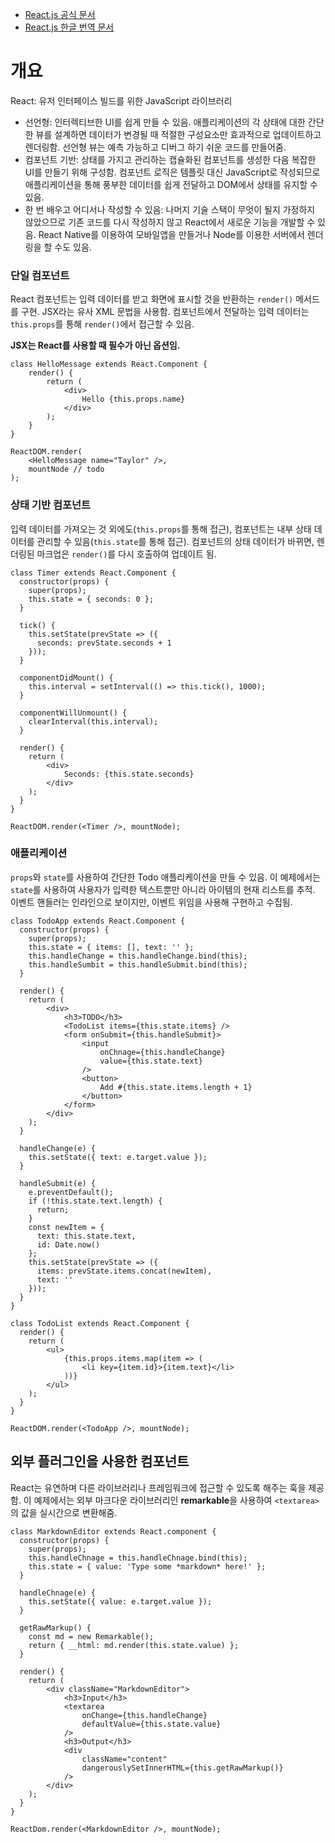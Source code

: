 - [React.js 공식 문서](https://reactjs.org/)
- [React.js 한글 번역 문서](https://reactjs-kr.firebaseapp.com/)



# 개요

React: 유저 인터페이스 빌드를 위한 JavaScript 라이브러리

- 선언형: 인터렉티브한 UI를 쉽게 만들 수 있음. 애플리케이션의 각 상태에 대한 간단한 뷰를 설계하면 데이터가 변경될 때 적절한 구성요소만 효과적으로 업데이트하고 렌더링함. 선언형 뷰는 예측 가능하고 디버그 하기 쉬운 코드를 만들어줌.
- 컴포넌트 기반: 상태를 가지고 관리하는 캡슐화된 컴포넌트를 생성한 다음 복잡한 UI를 만들기 위해 구성함. 컴포넌트 로직은 템플릿 대신 JavaScript로 작성되므로 애플리케이션을 통해 풍부한 데이터를 쉽게 전달하고 DOM에서 상태를 유지할 수 있음.
- 한 번 배우고 어디서나 작성할 수 있음: 나머지 기술 스택이 무엇이 될지 가정하지 않았으므로 기존 코드를 다시 작성하지 않고 React에서 새로운 기능을 개발할 수 있음. React Native를 이용하여 모바일앱을 만들거나 Node를 이용한 서버에서 렌더링을 할 수도 있음.



### 단일 컴포넌트

React 컴포넌트는 입력 데이터를 받고 화면에 표시할 것을 반환하는 `render()` 메서드를 구현. JSX라는 유사 XML 문법을 사용함. 컴포넌트에서 전달하는 입력 데이터는 `this.props`를 통해 `render()`에서 접근할 수 있음.

**JSX는 React를 사용할 때 필수가 아닌 옵션임.**

```Jsx
class HelloMessage extends React.Component {
	render() {
        return (
			<div>	
            	Hello {this.props.name}
          	</div>
        );
    }
}

ReactDOM.render(
  	<HelloMessage name="Taylor" />,
	mountNode // todo
);
```



### 상태 기반 컴포넌트

입력 데이터를 가져오는 것 외에도(`this.props`를 통해 접근), 컴포넌트는 내부 상태 데이터를 관리할 수 있음(`this.state`를 통해 접근). 컴포넌트의 상태 데이터가 바뀌면, 렌더링된 마크업은 `render()`를 다시 호출하여 업데이트 됨.

```Jsx
class Timer extends React.Component {
  constructor(props) {
    super(props);
    this.state = { seconds: 0 };
  }
  
  tick() {
    this.setState(prevState => ({
      seconds: prevState.seconds + 1
    }));
  }
  
  componentDidMount() {
    this.interval = setInterval(() => this.tick(), 1000);
  }
  
  componentWillUnmount() {
    clearInterval(this.interval);
  }
  
  render() {
    return (
		<div>
			Seconds: {this.state.seconds}
		</div>
    );
  }
}

ReactDOM.render(<Timer />, mountNode);
```



### 애플리케이션

`props`와 `state`를 사용하여 간단한 Todo 애플리케이션을 만들 수 있음. 이 예제에서는 `state`를 사용하여 사용자가 입력한 텍스트뿐만 아니라 아이템의 현재 리스트를 추적. 이벤트 핸들러는 인라인으로 보이지만, 이벤트 위임을 사용해 구현하고 수집됨.

```Jsx
class TodoApp extends React.Component {
  constructor(props) {
    super(props);
    this.state = { items: [], text: '' };
    this.handleChange = this.handleChange.bind(this); 
    this.handleSumbit = this.handleSubmit.bind(this);
  }
  
  render() {
    return (
    	<div>
    		<h3>TODO</h3>
    		<TodoList items={this.state.items} />
    		<form onSubmit={this.handleSubmit}>
    			<input
    				onChnage={this.handleChange}
    				value={this.state.text}
    			/>
    			<button>
    				Add #{this.state.items.length + 1}
    			</button>
    		</form>
    	</div>
    );
  }
  
  handleChange(e) {
    this.setState({ text: e.target.value });
  }
  
  handleSubmit(e) {
    e.preventDefault();
    if (!this.state.text.length) {
      return;
    }
    const newItem = {
      text: this.state.text,
      id: Date.now()
    };
    this.setState(prevState => ({
      items: prevState.items.concat(newItem),
      text: ''
    }));
  }
}

class TodoList extends React.Component {
  render() {
    return (
    	<ul>
    		{this.props.items.map(item => (
    			<li key={item.id}>{item.text}</li>
    		))}
    	</ul>
    );
  }
}

ReactDOM.render(<TodoApp />, mountNode);
```



## 외부 플러그인을 사용한 컴포넌트

React는 유연하며 다른 라이브러리나 프레임워크에 접근할 수 있도록 해주는 훅을 제공함. 이 예제에서는 외부 마크다운 라이브러리인 **remarkable**을 사용하여 `<textarea>`의 값을 실시간으로 변환해줌.

```Jsx
class MarkdownEditor extends React.component {
  constructor(props) {
    super(props);
    this.handleChnage = this.handleChnage.bind(this);
    this.state = { value: 'Type some *markdown* here!' };
  }
  
  handleChnage(e) {
    this.setState({ value: e.target.value });
  }
  
  getRawMarkup() {
    const md = new Remarkable();
    return { __html: md.render(this.state.value) };
  }
  
  render() {
    return (
    	<div className="MarkdownEditor">
    		<h3>Input</h3>
    		<textarea
    			onChange={this.handleChange}
    			defaultValue={this.state.value}
    		/>
    		<h3>Output</h3>
    		<div 
    			className="content"
    			dangerouslySetInnerHTML={this.getRawMarkup()}
    		/>
    	</div>
    );
  }
}

ReactDom.render(<MarkdownEditor />, mountNode);
```

